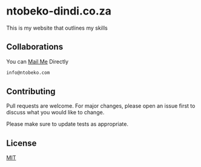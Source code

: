 # ntobeko-dindi.co.za
This is my website that outlines my skills

## Collaborations

You can [Mail Me](mailto:info@ntobeko-dindi.co.za?subject=[GitHub]%20Let's%20Work%20Together) Directly

```bash
info@ntobeko.com
```

## Contributing
Pull requests are welcome. For major changes, please open an issue first to discuss what you would like to change.

Please make sure to update tests as appropriate.

## License
[MIT](https://choosealicense.com/licenses/mit/)